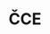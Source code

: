 ---
title: ČCE # abbreviation, or title. e.g. ČCE
name: Českobratrská církev evangelická # full name
link: https://e-cirkev.cz/ # link to sponsor website
img: https://res.www.e-cirkev.cz/images/logo.svg # path to sponsor logo/image
longterm: true # true if supports continuously, false if one-off projects
---